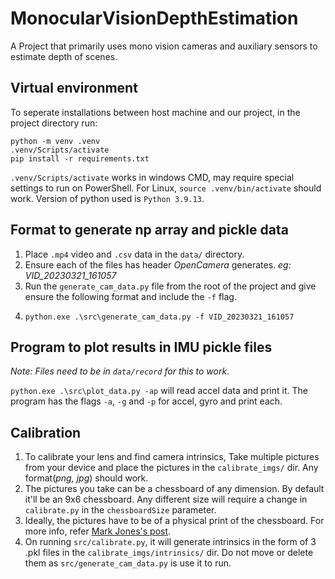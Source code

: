 # MonocularVisionDepthEstimation
A Project that primarily uses mono vision cameras and 
auxiliary sensors to estimate depth of scenes.

## Virtual environment
To seperate installations between host machine and our project, 
in the project directory run:
```commandline
python -m venv .venv
.venv/Scripts/activate
pip install -r requirements.txt
```
`.venv/Scripts/activate` works in windows CMD, may require 
special settings to run on PowerShell. For Linux, 
`source .venv/bin/activate` should work. Version of python 
used is `Python 3.9.13`.

## Format to generate np array and pickle data
1. Place `.mp4` video and `.csv` data in the `data/` directory.
2. Ensure each of the files has header _OpenCamera_ generates. _eg: VID_20230321_161057_
3. Run the `generate_cam_data.py` file from the root of the project and give ensure the following format and include the `-f` flag.
4. ```commandline
   python.exe .\src\generate_cam_data.py -f VID_20230321_161057
   ```

## Program to plot results in IMU pickle files
_Note: Files need to be in `data/record` for this to work_.

`python.exe .\src\plot_data.py -ap` will read accel data and print it. The program has the flags `-a`, `-g` and `-p` for accel, gyro and print each.

## Calibration
1. To calibrate your lens and find camera intrinsics, Take multiple pictures from your device and place the pictures in the `calibrate_imgs/` dir. Any format(_png, jpg_) should work.
2. The pictures you take can be a chessboard of any dimension. By default it'll be an 9x6 chessboard. Any different size will require a change in `calibrate.py` in the `chessboardSize` parameter.
3. Ideally, the pictures have to be of a physical print of the chessboard. For more info, refer [Mark Jones's post](https://markhedleyjones.com/projects/calibration-checkerboard-collection).
4. On running `src/calibrate.py`, it will generate intrinsics in the form of 3 .pkl files in the `calibrate_imgs/intrinsics/` dir. Do not move or delete them as `src/generate_cam_data.py` is use it to run.
